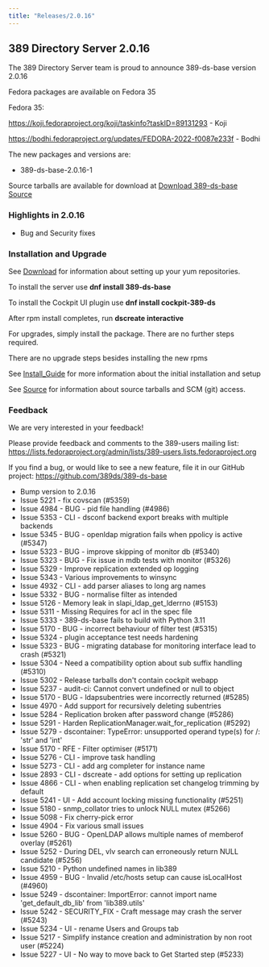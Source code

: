 ```yaml
---
title: "Releases/2.0.16"
---
```


389 Directory Server 2.0.16
-----------------------------

The 389 Directory Server team is proud to announce 389-ds-base version 2.0.16

Fedora packages are available on Fedora 35

Fedora 35: 

<https://koji.fedoraproject.org/koji/taskinfo?taskID=89131293> - Koji

<https://bodhi.fedoraproject.org/updates/FEDORA-2022-f0087e233f> - Bodhi


The new packages and versions are:

- 389-ds-base-2.0.16-1

Source tarballs are available for download at [Download 389-ds-base Source](https://github.com/389ds/389-ds-base/archive/389-ds-base-2.0.16.tar.gz)

### Highlights in 2.0.16

- Bug and Security fixes


### Installation and Upgrade 

See [Download](../download.html) for information about setting up your yum repositories.

To install the server use **dnf install 389-ds-base**

To install the Cockpit UI plugin use **dnf install cockpit-389-ds**

After rpm install completes, run **dscreate interactive**

For upgrades, simply install the package.  There are no further steps required.

There are no upgrade steps besides installing the new rpms 

See [Install\_Guide](../howto/howto-install-389.html) for more information about the initial installation and setup

See [Source](../development/source.html) for information about source tarballs and SCM (git) access.

### Feedback

We are very interested in your feedback!

Please provide feedback and comments to the 389-users mailing list: <https://lists.fedoraproject.org/admin/lists/389-users.lists.fedoraproject.org>

If you find a bug, or would like to see a new feature, file it in our GitHub project: <https://github.com/389ds/389-ds-base>

- Bump version to 2.0.16
- Issue 5221 - fix covscan (#5359)
- Issue 4984 - BUG - pid file handling (#4986)
- Issue 5353 - CLI - dsconf backend export breaks with multiple backends
- Issue 5345 - BUG - openldap migration fails when ppolicy is active (#5347)
- Issue 5323 - BUG - improve skipping of monitor db (#5340)
- Issue 5323 - BUG - Fix issue in mdb tests with monitor (#5326)
- Issue 5329 - Improve replication extended op logging
- Issue 5343 - Various improvements to winsync
- Issue 4932 - CLI - add parser aliases to long arg names
- Issue 5332 - BUG - normalise filter as intended
- Issue 5126 - Memory leak in slapi_ldap_get_lderrno (#5153)
- Issue 5311 - Missing Requires for acl in the spec file
- Issue 5333 - 389-ds-base fails to build with Python 3.11
- Issue 5170 - BUG - incorrect behaviour of filter test (#5315)
- Issue 5324 - plugin acceptance test needs hardening
- Issue 5323 - BUG - migrating database for monitoring interface lead to crash (#5321)
- Issue 5304 - Need a compatibility option about sub suffix handling (#5310)
- Issue 5302 - Release tarballs don't contain cockpit webapp
- Issue 5237 - audit-ci: Cannot convert undefined or null to object
- Issue 5170 - BUG - ldapsubentries were incorrectly returned (#5285)
- Issue 4970 - Add support for recursively deleting subentries
- Issue 5284 - Replication broken after password change (#5286)
- Issue 5291 - Harden ReplicationManager.wait_for_replication (#5292)
- Issue 5279 - dscontainer: TypeError: unsupported operand type(s) for /: 'str' and 'int'
- Issue 5170 - RFE - Filter optimiser (#5171)
- Issue 5276 - CLI - improve task handling
- Issue 5273 - CLI - add arg completer for instance name
- Issue 2893 - CLI - dscreate - add options for setting up replication
- Issue 4866 - CLI - when enabling replication set changelog trimming by default
- Issue 5241 - UI - Add account locking missing functionality (#5251)
- Issue 5180 - snmp_collator tries to unlock NULL mutex (#5266)
- Issue 5098 - Fix cherry-pick error
- Issue 4904 - Fix various small issues
- Issue 5260 - BUG - OpenLDAP allows multiple names of memberof overlay (#5261)
- Issue 5252 - During DEL, vlv search can erroneously return NULL candidate (#5256)
- Issue 5210 - Python undefined names in lib389
- Issue 4959 - BUG - Invalid /etc/hosts setup can cause isLocalHost (#4960)
- Issue 5249 - dscontainer: ImportError: cannot import name 'get_default_db_lib' from 'lib389.utils'
- Issue 5242 - SECURITY_FIX - Craft message may crash the server (#5243)
- Issue 5234 - UI - rename Users and Groups tab
- Issue 5217 - Simplify instance creation and administration by non root user (#5224)
- Issue 5227 - UI - No way to move back to Get Started step (#5233)

